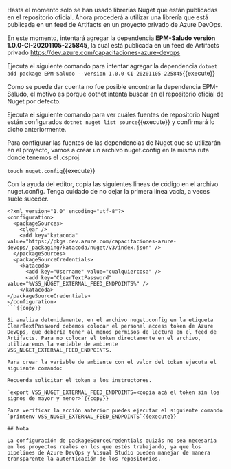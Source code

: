 Hasta el momento solo se han usado librerías Nuget que están publicadas en el repositorio oficial. Ahora procederá a utilizar una librería que está publicada en un feed de Artifacts en un proyecto privado de Azure DevOps.

En este momento, intentará agregar la dependencia **EPM-Saludo versión 1.0.0-CI-20201105-225845**, la cual está publicada en un feed de Artifacts privado https://dev.azure.com/capacitaciones-azure-devops

Ejecuta el siguiente comando para intentar agregar la dependencia `dotnet add package EPM-Saludo --version 1.0.0-CI-20201105-225845`{{execute}}

Como se puede dar cuenta no fue posible encontrar la dependencia EPM-Saludo, el motivo es porque dotnet intenta buscar en el repositorio oficial de Nuget por defecto.

Ejecuta el siguiente comando para ver cuáles fuentes de repositorio Nuget están configurados `dotnet nuget list source`{{execute}} y confirmará lo dicho anteriormente.

Para configurar las fuentes de las dependencias de Nuget que se utilizarán en el proyecto, vamos a crear un archivo nuget.config en la misma ruta donde tenemos el .csproj.

`touch nuget.config`{{execute}}

Con la ayuda del editor, copia las siguientes líneas de código en el archivo nuget.config. Tenga cuidado de no dejar la primera línea vacía, a veces suele suceder.

```
<?xml version="1.0" encoding="utf-8"?>
<configuration>
  <packageSources>
    <clear />
    <add key="katacoda" value="https://pkgs.dev.azure.com/capacitaciones-azure-devops/_packaging/katacoda/nuget/v3/index.json" />
  </packageSources>
  <packageSourceCredentials>
    <katacoda>
      <add key="Username" value="cualquiercosa" />
      <add key="ClearTextPassword" value="%VSS_NUGET_EXTERNAL_FEED_ENDPOINTS%" />
    </katacoda>
</packageSourceCredentials>
</configuration>
```{{copy}}

Si analiza detenidamente, en el archivo nuget.config en la etiqueta ClearTextPassword debemos colocar el personal access token de Azure DevOps, que debería tener al menos permisos de lectura en el feed de Artifacts. Para no colocar el token directamente en el archivo, utilizaremos la variable de ambiente VSS_NUGET_EXTERNAL_FEED_ENDPOINTS.

Para crear la variable de ambiente con el valor del token ejecuta el siguiente comando:

Recuerda solicitar el token a los instructores.

`export VSS_NUGET_EXTERNAL_FEED_ENDPOINTS=<copia acá el token sin los signos de mayor y menor>`{{copy}}

Para verificar la acción anterior puedes ejecutar el siguiente comando `printenv VSS_NUGET_EXTERNAL_FEED_ENDPOINTS`{{execute}}

## Nota

La configuración de packageSourceCredentials quizás no sea necesaria en los proyectos reales en los que estés trabajando, ya que los pipelines de Azure DevOps y Visual Studio pueden manejar de manera transparente la autenticación de los repositorios.